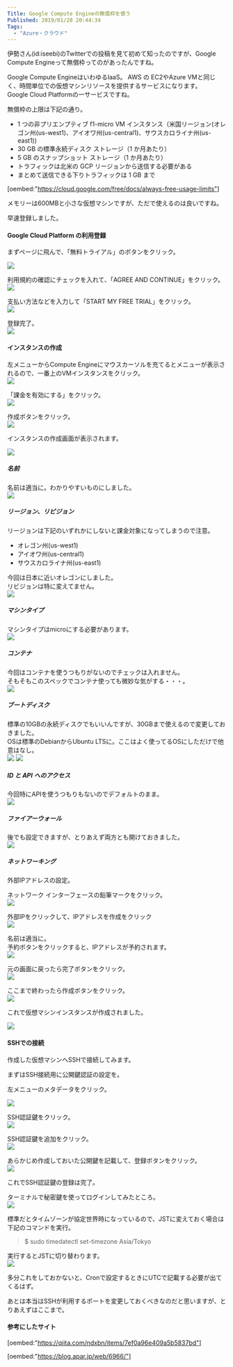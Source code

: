 ```yaml
---
Title: Google Compute Engineの無償枠を使う
Published: 2019/01/28 20:44:34
Tags:
  - "Azure・クラウド"
---
```

伊勢さん(id:iseebi)のTwitterでの投稿を見て初めて知ったのですが、Google Compute Engineって無償枠ってのがあったんですね。  

Google Compute EngineはいわゆるIaaS。 AWS の EC2やAzure VMと同じく、時間単位での仮想マシンリソースを提供するサービスになります。  
Google Cloud Platformの一サービスですね。  

無償枠の上限は下記の通り。  

* 1 つの非プリエンプティブ f1-micro VM インスタンス（米国リージョン(オレゴン州(us-west1)、アイオワ州(us-central1)、サウスカロライナ州(us-east1))  
* 30 GB の標準永続ディスク ストレージ（1 か月あたり）  
* 5 GB のスナップショット ストレージ（1 か月あたり）  
* トラフィックは北米の GCP リージョンから送信する必要がある
* まとめて送信できる下りトラフィックは 1 GB まで  

[oembed:"https://cloud.google.com/free/docs/always-free-usage-limits"]

メモリーは600MBと小さな仮想マシンですが、ただで使えるのは良いですね。  

早速登録しました。  

<!-- more -->



#### Google Cloud Platform の利用登録
まずページに飛んで、「無料トライアル」のボタンをクリック。  

![](20190128154954.png)   

利用規約の確認にチェックを入れて、「AGREE AND CONTINUE」をクリック。    
![](20190128155045.png) 

支払い方法などを入力して「START MY FREE TRIAL」をクリック。  
![](20190128155325.png) 

登録完了。  
![](20190128155428.png) 

#### インスタンスの作成

左メニューからCompute Engineにマウスカーソルを充てるとメニューが表示されるので、一番上のVMインスタンスをクリック。  
![](20190128155615.png)   

「課金を有効にする」をクリック。  
![](20190128160015.png) 

作成ボタンをクリック。  
![](20190128160257.png)   

インスタンスの作成画面が表示されます。  

![](20190128160347.png) 

##### 名前  
名前は適当に。わかりやすいものにしました。    
![](20190128160454.png)   

##### リージョン、リビジョン  
リージョンは下記のいずれかにしないと課金対象になってしまうので注意。  
* オレゴン州(us-west1)  
* アイオワ州(us-central1)  
* サウスカロライナ州(us-east1)

今回は日本に近いオレゴンにしました。  
リビジョンは特に変えてません。  
![](20190128160748.png) 

##### マシンタイプ  
マシンタイプはmicroにする必要があります。  
![](20190128160930.png) 

##### コンテナ  
今回はコンテナを使うつもりがないのでチェックは入れません。  
そもそもこのスペックでコンテナ使っても微妙な気がする・・・。   
![](20190128161043.png) 


##### ブートディスク  
標準の10GBの永続ディスクでもいいんですが、30GBまで使えるので変更しておきました。  
OSは標準のDebianからUbuntu LTSに。ここはよく使ってるOSにしただけで他意はなし。  
![](20190128161214.png) 
![](20190128161344.png) 

##### ID と API へのアクセス  
今回特にAPIを使うつもりもないのでデフォルトのまま。  
![](20190128161506.png)   

##### ファイアーウォール  
後でも設定できますが、とりあえず両方とも開けておきました。  
![](20190128161603.png) 

##### ネットワーキング  
外部IPアドレスの設定。  

ネットワーク インターフェースの鉛筆マークをクリック。  
![](20190128161835.png)   

外部IPをクリックして、IPアドレスを作成をクリック   
![](20190128162009.png) 

名前は適当に。  
予約ボタンをクリックすると、IPアドレスが予約されます。  
![](20190128162045.png)   

元の画面に戻ったら完了ボタンをクリック。  
![](20190128162205.png)   

ここまで終わったら作成ボタンをクリック。  
![](20190128162304.png)   

これで仮想マシンインスタンスが作成されました。  

![](20190128162456.png)   

#### SSHでの接続  

作成した仮想マシンへSSHで接続してみます。  

まずはSSH接続用に公開鍵認証の設定を。  

左メニューのメタデータをクリック。  

![](20190128170138.png) 

SSH認証鍵をクリック。  
![](20190128170227.png) 

SSH認証鍵を追加をクリック。  
![](20190128170432.png) 

あらかじめ作成しておいた公開鍵を記載して、登録ボタンをクリック。    
![](20190128170618.png) 

これでSSH認証鍵の登録は完了。  

ターミナルで秘密鍵を使ってログインしてみたところ。  
![](20190128172108.png) 

標準だとタイムゾーンが協定世界時になっているので、JSTに変えておく場合は下記のコマンドを実行。  
> $ sudo timedatectl set-timezone Asia/Tokyo  

実行するとJSTに切り替わります。  
![](20190128172145.png)   

多分これをしておかないと、Cronで設定するときにUTCで記載する必要が出てくるはず。  

あとは本当はSSHが利用するポートを変更しておくべきなのだと思いますが、とりあえずはここまで。  

#### 参考にしたサイト  

[oembed:"https://qiita.com/ndxbn/items/7ef0a96e409a5b5837bd"]  
 
[oembed:"https://blog.apar.jp/web/6966/"]

